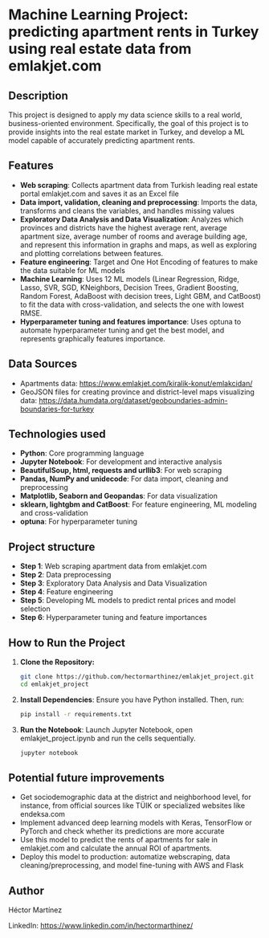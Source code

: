 # Machine Learning Project: predicting apartment rents in Turkey using real estate data from emlakjet.com

## Description

This project is designed to apply my data science skills to a real world, business-oriented environment. Specifically, the goal of this project is to provide insights into the real estate market in Turkey, and develop a ML model capable of accurately predicting apartment rents. 

## Features

- **Web scraping**: Collects apartment data from Turkish leading real estate portal emlakjet.com and saves it as an Excel file
- **Data import, validation, cleaning and preprocessing**: Imports the data, transforms and cleans the variables, and handles missing values
- **Exploratory Data Analysis and Data Visualization**: Analyzes which provinces and districts have the highest average rent, average apartment size, average number of rooms and average building age, and represent this information in graphs and maps, as well as exploring and plotting correlations between features.
- **Feature engineering**: Target and One Hot Encoding of features to make the data suitable for ML models
- **Machine Learning**: Uses 12 ML models (Linear Regression, Ridge, Lasso, SVR, SGD, KNeighbors, Decision Trees, Gradient Boosting, Random Forest, AdaBoost with decision trees, Light GBM, and CatBoost) to fit the data with cross-validation, and selects the one with lowest RMSE.
- **Hyperparameter tuning and features importance**: Uses optuna to automate hyperparameter tuning and get the best model, and represents graphically features importance.

## Data Sources

- Apartments data: https://www.emlakjet.com/kiralik-konut/emlakcidan/
- GeoJSON files for creating province and district-level maps visualizing data: https://data.humdata.org/dataset/geoboundaries-admin-boundaries-for-turkey

## Technologies used

- **Python**: Core programming language
- **Jupyter Notebook**: For development and interactive analysis
- **BeautifulSoup, html, requests and urllib3**: For web scraping
- **Pandas, NumPy and unidecode**: For data import, cleaning and preprocessing
- **Matplotlib, Seaborn and Geopandas**: For data visualization
- **sklearn, lightgbm and CatBoost**: For feature engineering, ML modeling and cross-validation
- **optuna**: For hyperparameter tuning

## Project structure

- **Step 1**: Web scraping apartment data from emlakjet.com
- **Step 2**: Data preprocessing
- **Step 3**: Exploratory Data Analysis and Data Visualization
- **Step 4**: Feature engineering
- **Step 5**: Developing ML models to predict rental prices and model selection
- **Step 6**: Hyperparameter tuning and feature importances

## How to Run the Project

1. **Clone the Repository:**
   ```bash
   git clone https://github.com/hectormarthinez/emlakjet_project.git
   cd emlakjet_project

2. **Install Dependencies**: Ensure you have Python installed. Then, run:
   ```bash
   pip install -r requirements.txt

3. **Run the Notebook**: Launch Jupyter Notebook, open emlakjet_project.ipynb and run the cells sequentially.
   ```bash
   jupyter notebook

## Potential future improvements

- Get sociodemographic data at the district and neighborhood level, for instance, from official sources like TÜIK or specialized websites like endeksa.com
- Implement advanced deep learning models with Keras, TensorFlow or PyTorch and check whether its predictions are more accurate
- Use this model to predict the rents of apartments for sale in emlakjet.com and calculate the annual ROI of apartments.
- Deploy this model to production: automatize webscraping, data cleaning/preprocessing, and model fine-tuning with AWS and Flask

## Author
Héctor Martínez

LinkedIn: https://www.linkedin.com/in/hectormarthinez/
